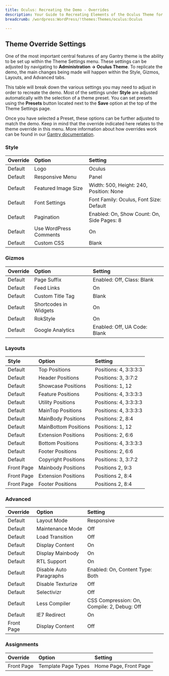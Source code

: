 ```yaml
---
title: Oculus: Recreating the Demo - Overrides
description: Your Guide to Recreating Elements of the Oculus Theme for WordPress
breadcrumb: /wordpress:WordPress/!themes:Themes/oculus:Oculus

---
```


Theme Override Settings
-----

One of the most important central features of any Gantry theme is the ability to be set up within the Theme Settings menu. These settings can be adjusted by navigating to **Administration -> Oculus Theme**. To replicate the demo, the main changes being made will happen within the Style, Gizmos, Layouts, and Advanced tabs.

This table will break down the various settings you may need to adjust in order to recreate the demo. Most of the settings under **Style** are adjusted automatically with the selection of a theme preset. You can set presets using the **Presets** button located next to the **Save** option at the top of the Theme Settings page.

Once you have selected a Preset, these options can be further adjusted to match the demo. Keep in mind that the override indicated here relates to the theme override in this menu. More information about how overrides work can be found in our [Gantry documentation][override].

### Style

| Override | Option                 | Setting                                    |  
| :------- | :--------------------- | :----------------------------------------- |  
| Default  | Logo                   | Oculus                                     |  
| Default  | Responsive Menu        | Panel                                      |  
| Default  | Featured Image Size    | Width: 500, Height: 240, Position: None    |  
| Default  | Font Settings          | Font Family: Oculus, Font Size: Default    |  
| Default  | Pagination             | Enabled: On, Show Count: On, Side Pages: 8 |  
| Default  | Use WordPress Comments | On                                         |  
| Default  | Custom CSS             | Blank                                      |  

### Gizmos

| Override   |                Option |                          Setting |  
| :--------- | :-------------------- | :------------------------------ |   
| Default    |           Page Suffix |       Enabled: Off, Class: Blank |  
| Default    |            Feed Links |                               On |  
| Default    |      Custom Title Tag |                            Blank |  
| Default    | Shortcodes in Widgets |                               On |  
| Default    |              RokStyle |                               On |  
| Default    |      Google Analytics |     Enabled: Off, UA Code: Blank |  

### Layouts

|   Style    |        Option        |        Setting        |
| :--------- | :------------------- | :-------------------- |
| Default    | Top Positions        | Positions: 4, 3:3:3:3 |
| Default    | Header Positions     | Positions: 3, 3:7:2   |
| Default    | Showcase Positions   | Positions: 1, 12      |
| Default    | Feature Positions    | Positions: 4, 3:3:3:3 |
| Default    | Utility Positions    | Positions: 4, 3:3:3:3 |
| Default    | MainTop Positions    | Positions: 4, 3:3:3:3 |
| Default    | MainBody Positions   | Positions: 2, 8:4     |
| Default    | MainBottom Positions | Positions: 1, 12      |
| Default    | Extension Positions  | Positions: 2, 6:6     |
| Default    | Bottom Positions     | Positions: 4, 3:3:3:3 |
| Default    | Footer Positions     | Positions: 2, 6:6     |
| Default    | Copyright Positions  | Positions: 3, 3:7:2   |
| Front Page | Mainbody Positions   | Positions 2, 9:3      |
| Front Page | Extension Positions  | Positions 2, 8:4      |
| Front Page | Footer Positions     | Positions 2, 8:4      |

### Advanced

| Override   | Option                  | Setting                                     |  
| :--------- | :---------------------- | :------------------------------------------ |  
| Default    | Layout Mode             | Responsive                                  |  
| Default    | Maintenance Mode        | Off                                         |  
| Default    | Load Transition         | Off                                         |  
| Default    | Display Content         | On                                          |  
| Default    | Display Mainbody        | On                                          |  
| Default    | RTL Support             | On                                          |  
| Default    | Disable Auto Paragraphs | Enabled: On, Content Type: Both             |  
| Default    | Disable Texturize       | Off                                         |  
| Default    | Selectivizr             | Off                                         |  
| Default    | Less Compiler           | CSS Compression: On, Compile: 2, Debug: Off |  
| Default    | IE7 Redirect            | On                                          |  
| Front Page | Display Content         | Off                                         |  

### Assignments

| Override   | Option              | Setting               |  
| :--------- | :------------------ | :-------------------- |  
| Front Page | Template Page Types | Home Page, Front Page |  

[demo]: assets/Oculus2.jpeg
[menu]: ../../start/menu.md
[override]: http://gantry-framework.org/documentation/wordpress/configure/
